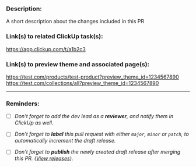### Description:
A short description about the changes included in this PR

### Link(s) to related ClickUp task(s):
https://app.clickup.com/t/a1b2c3

### Link(s) to preview theme and associated page(s):
https://test.com/products/test-product?preview_theme_id=1234567890
https://test.com/collections/all?preview_theme_id=1234567890

---

### Reminders:

- [ ] _Don't forget to add the dev lead as a **reviewer**, and notify them in ClickUp as well._

- [ ] _Don't forget to **label** this pull request with either `major`, `minor` or `patch`, to automatically increment the draft release._

- [ ] _Don't forget to **publish** the newly created draft release after merging this PR. ([View releases](../releases))._

